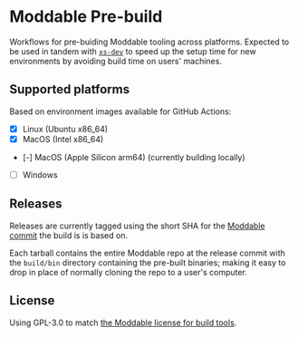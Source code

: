 # Moddable Pre-build

Workflows for pre-buiding Moddable tooling across platforms. Expected to be used in tandem with [`xs-dev`](https://github.com/hipsterbrown/xs-dev) to speed up the setup time for new environments by avoiding build time on users' machines.

## Supported platforms

Based on environment images available for GitHub Actions:

- [X] Linux (Ubuntu x86_64)
- [X] MacOS (Intel x86_64)
- [-] MacOS (Apple Silicon arm64) (currently building locally)
- [ ] Windows

## Releases

Releases are currently tagged using the short SHA for the [Moddable commit](https://github.com/Moddable-OpenSource/moddable) the build is is based on.

Each tarball contains the entire Moddable repo at the release commit with the `build/bin` directory containing the pre-built binaries; making it easy to drop in place of normally cloning the repo to a user's computer.

## License

Using GPL-3.0 to match [the Moddable license for build tools](https://github.com/Moddable-OpenSource/moddable/tree/public/licenses#gpl-30-and-lgpl-30).
